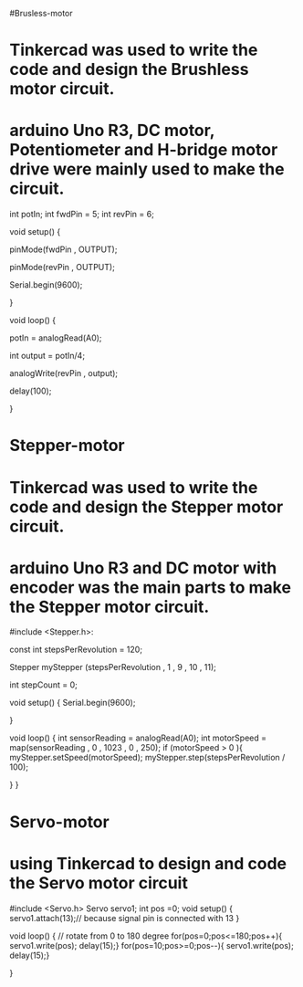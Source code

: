 #Brusless-motor
# Tinkercad was used to write the code and design the Brushless motor circuit.
# arduino Uno R3, DC motor, Potentiometer and H-bridge motor drive were mainly used to make the circuit.

int potIn;
int fwdPin = 5;
int revPin = 6;

void setup()
{
  
  pinMode(fwdPin , OUTPUT);
  
  pinMode(revPin , OUTPUT);
  
Serial.begin(9600);  
  
}

void loop()
{
  
 potIn = analogRead(A0);
  
  int output = potIn/4;
  
  analogWrite(revPin , output);
  
  delay(100);
  
}

# Stepper-motor
# Tinkercad was used to write the code and design the Stepper motor circuit.
# arduino Uno R3 and DC motor with encoder was the main parts to make the Stepper motor circuit.

#include <Stepper.h>:

const int stepsPerRevolution = 120;

Stepper myStepper (stepsPerRevolution , 1 , 9 , 10 , 11);

int stepCount = 0;

void setup() {
Serial.begin(9600);

}

void loop() {
  int sensorReading = analogRead(A0);
  int motorSpeed = map(sensorReading , 0 , 1023 , 0 , 250); 
  if (motorSpeed > 0 ){
   myStepper.setSpeed(motorSpeed);
    myStepper.step(stepsPerRevolution / 100);
    
  }
}

# Servo-motor
# using Tinkercad to design and code the Servo motor circuit

#include <Servo.h>
Servo servo1;
int pos =0;
void setup()
{
  servo1.attach(13);// because signal pin is connected with 13
}

void loop()
{
  // rotate from 0 to 180 degree
  for(pos=0;pos<=180;pos++){
    servo1.write(pos);
    delay(15);}
  for(pos=10;pos>=0;pos--){
    servo1.write(pos);
    delay(15);}
    
}
